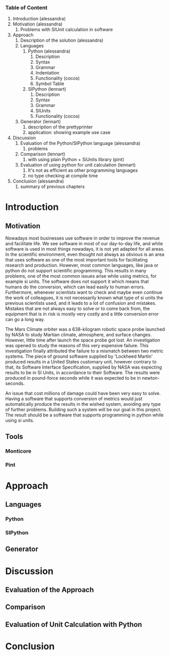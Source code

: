 ### Table of Content
1. Introduction (alessandra)
2. Motivation (alessandra)
    1. Problems with SIUnit calculation in software
3. Approach
    1. Description of the solution (alessandra)
    2. Languages
        1. Python (alessandra)
            1. Description
            2. Syntax
            3. Grammar
            4. Indentation
            5. Functionality (cocos)
            6. Symbol Table
        2. SIPython (lennart)
            1. Description
            2. Syntax
            3. Grammar
            4. SIUnits
            5. Functionality (cocos)
    3. Generator (lennart)
        1. description of the prettyprinter
        2. application: showing example use case
6. Discussion
    1. Evaluation of the Python/SIPython language (alessandra)
        1. problems
    2. Comparison (lennart)
        1. with using plain Python + SiUnits library (pint)
    3. Evaluation of using python for unit calculation (lennart)
        1. It's not as efficient as other programming languages
        2. no type checking at compile time
7. Conclusion (alessandra)
    1. summary of previous chapters

# Introduction
## Motivation
Nowadays most businesses use software in order to improve the revenue and facilitate life. We see software
in most of our day-to-day life, and while software is used in most things nowadays, it is not yet adapted
for all areas. In the scientific environment, even thought not always as obvious is an area that uses 
software as one of the most important tools for facilitating research and production.
However, most common languages, like java or python do not support scientific programming. This results in many problems, 
one of the most common issues arise while using metrics, for example si units. The software does not support it
which means that humans do the conversion, which can lead easily to human errors. Furthermore, whenever scientists
want to check and maybe even continue the work of colleagues, it is not necessarily known what type of si units
the previous scientists used, and it leads to a lot of confusion and mistakes. Mistakes that are not always easy to 
solve or to come back from, the equipment that is in risk is mostly very costly and a little conversion error can go
a long way.

The Mars Climate orbiter was a 638-kilogram robotic space probe launched by NASA to study Martian climate, atmosphere, 
and surface changes. However, little time after launch the space probe got lost. An investigation was opened to study 
the reasons of this very expensive failure. This investigation finally attributed the failure to a mismatch between two
metric systems. The piece of ground software supplied by 'Lockheed Martin' produced results in a United States customary
unit, however contrary to that, its Software Interface Specification, supplied by NASA was expecting results to be in 
SI Units, in accordance to their Software. The results were produced in pound-force seconds while it was expected to be 
in newton-seconds. 

An issue that cost millions of damage could have been very easy to solve. Having a software that supports conversion of
metrics would just automatically produce the results in the wished system, avoiding any type of further problems. 
Building such a system will be our goal in this project. The result should be a software that supports programming in 
python while using si units.
        
## Tools
### Monticore
### Pint
# Approach

## Languages

### Python

### SIPython

## Generator

# Discussion

## Evaluation of the Approach

## Comparison

## Evaluation of Unit Calculation with Python

# Conclusion